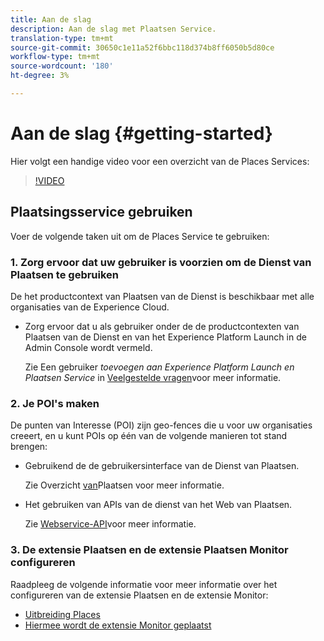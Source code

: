 ```yaml
---
title: Aan de slag
description: Aan de slag met Plaatsen Service.
translation-type: tm+mt
source-git-commit: 30650c1e11a52f6bbc118d374b8ff6050b5d80ce
workflow-type: tm+mt
source-wordcount: '180'
ht-degree: 3%

---
```



# Aan de slag {#getting-started}

Hier volgt een handige video voor een overzicht van de Places Services:

<!--
Test of different youtube link for exl
-->

>[!VIDEO](https://youtu.be/aV6i_ayxWCw)

## Plaatsingsservice gebruiken

Voer de volgende taken uit om de Places Service te gebruiken:

### 1. Zorg ervoor dat uw gebruiker is voorzien om de Dienst van Plaatsen te gebruiken

De het productcontext van Plaatsen van de Dienst is beschikbaar met alle organisaties van de Experience Cloud.

* Zorg ervoor dat u als gebruiker onder de de productcontexten van Plaatsen van de Dienst en van het Experience Platform Launch in de Admin Console wordt vermeld.

   Zie Een gebruiker *toevoegen aan Experience Platform Launch en Plaatsen Service* in [Veelgestelde vragen](/help/places-gain-access.md)voor meer informatie.


### 2. Je POI&#39;s maken

De punten van Interesse (POI) zijn geo-fences die u voor uw organisaties creeert, en u kunt POIs op één van de volgende manieren tot stand brengen:

* Gebruikend de de gebruikersinterface van de Dienst van Plaatsen.

   Zie Overzicht [van](/help/poi-mgmt-ui/poi-mgmt-ui-overview.md)Plaatsen voor meer informatie.

* Het gebruiken van APIs van de dienst van het Web van Plaatsen.

   Zie [Webservice-API](/help/web-service-api/places-web-services.md)voor meer informatie.


### 3. De extensie Plaatsen en de extensie Plaatsen Monitor configureren

Raadpleeg de volgende informatie voor meer informatie over het configureren van de extensie Plaatsen en de extensie Monitor:

* [Uitbreiding Places](/help/places-ext-aep-sdks/places-extension/places-extension.md)
* [Hiermee wordt de extensie Monitor geplaatst](/help/places-ext-aep-sdks/places-monitor-extension/places-monitor-extension.md)
